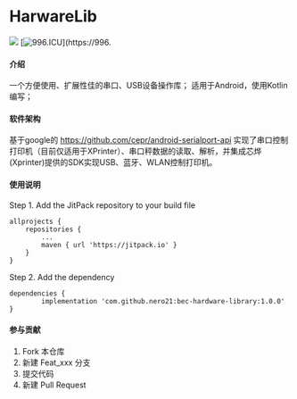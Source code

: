 # HarwareLib  

[![](https://jitpack.io/v/nero21/bec-hardware-library.svg)](https://jitpack.io/#nero21/bec-hardware-library) [![996.ICU](https://img.shields.io/badge/link-996.icu-red.svg)](https://996.

#### 介绍
一个方便使用、扩展性佳的串口、USB设备操作库；
适用于Android，使用Kotlin编写；

#### 软件架构
基于google的 https://github.com/cepr/android-serialport-api 实现了串口控制打印机（目前仅适用于XPrinter）、串口秤数据的读取、解析，并集成芯烨(Xprinter)提供的SDK实现USB、蓝牙、WLAN控制打印机。

#### 使用说明 

Step 1. Add the JitPack repository to your build file

	allprojects {
		repositories {
			...
			maven { url 'https://jitpack.io' }
		}
	}
  
Step 2. Add the dependency 
  
	dependencies {
	        implementation 'com.github.nero21:bec-hardware-library:1.0.0'
	}

#### 参与贡献

1. Fork 本仓库
2. 新建 Feat_xxx 分支
3. 提交代码
4. 新建 Pull Request
